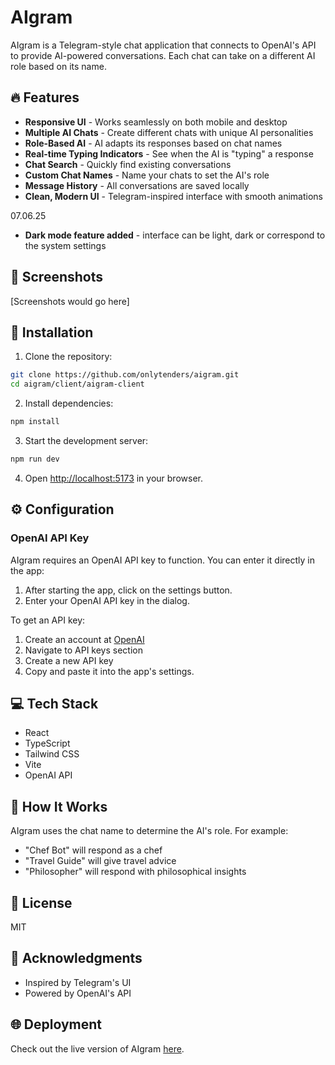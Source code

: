 # AIgram

AIgram is a Telegram-style chat application that connects to OpenAI's API to provide AI-powered conversations. Each chat can take on a different AI role based on its name.

## 🔥 Features

- **Responsive UI** - Works seamlessly on both mobile and desktop
- **Multiple AI Chats** - Create different chats with unique AI personalities
- **Role-Based AI** - AI adapts its responses based on chat names
- **Real-time Typing Indicators** - See when the AI is "typing" a response
- **Chat Search** - Quickly find existing conversations
- **Custom Chat Names** - Name your chats to set the AI's role
- **Message History** - All conversations are saved locally
- **Clean, Modern UI** - Telegram-inspired interface with smooth animations

07.06.25
- **Dark mode feature added** - interface can be light, dark or correspond to the system settings

## 📱 Screenshots

[Screenshots would go here]

## 🚀 Installation

1. Clone the repository:
```bash
git clone https://github.com/onlytenders/aigram.git
cd aigram/client/aigram-client
```

2. Install dependencies:
```bash
npm install
```

3. Start the development server:
```bash
npm run dev
```

4. Open [http://localhost:5173](http://localhost:5173) in your browser.

## ⚙️ Configuration

### OpenAI API Key

AIgram requires an OpenAI API key to function. You can enter it directly in the app:

1. After starting the app, click on the settings button.
2. Enter your OpenAI API key in the dialog.

To get an API key:
1. Create an account at [OpenAI](https://platform.openai.com/)
2. Navigate to API keys section
3. Create a new API key
4. Copy and paste it into the app's settings.

## 💻 Tech Stack

- React
- TypeScript
- Tailwind CSS
- Vite
- OpenAI API

## 🧠 How It Works

AIgram uses the chat name to determine the AI's role. For example:
- "Chef Bot" will respond as a chef
- "Travel Guide" will give travel advice
- "Philosopher" will respond with philosophical insights

## 📝 License

MIT

## 🙏 Acknowledgments

- Inspired by Telegram's UI
- Powered by OpenAI's API

## 🌐 Deployment

Check out the live version of AIgram [here](https://ai-gram-ashy.vercel.app/).
